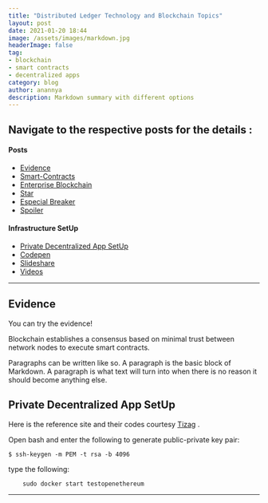 ```yaml
---
title: "Distributed Ledger Technology and Blockchain Topics"
layout: post
date: 2021-01-20 18:44
image: /assets/images/markdown.jpg
headerImage: false
tag:
- blockchain
- smart contracts
- decentralized apps
category: blog
author: anannya
description: Markdown summary with different options
---
```


## Navigate to the respective posts for the details :



#### Posts
- [Evidence](#evidence)
- [Smart-Contracts](#smart-contracts)
- [Enterprise Blockchain](#enterprise)
- [Star](#star)
- [Especial Breaker](#especial-breaker)
- [Spoiler](#spoiler)

#### Infrastructure SetUp
- [Private Decentralized App SetUp](#setup)
- [Codepen](#codepen)
- [Slideshare](#slideshare)
- [Videos](#videos)

---

## Evidence

You can try the evidence!

<span class="evidence">Blockchain establishes a consensus based on minimal trust between network nodes to execute smart contracts.</span>


<span class="evidence">Paragraphs can be written like so. A paragraph is the basic block of Markdown. A paragraph is what text will turn into when there is no reason it should become anything else.</span>



## Private Decentralized App SetUp

<span class="setup">Here is the reference site and their codes courtesy [Tizag](http://www.tizag.com) .</span>

<span class="setup">Open bash and enter the following to generate public-private key pair:</span>

    $ ssh-keygen -m PEM -t rsa -b 4096

type the following:

		sudo docker start testopenethereum


---
